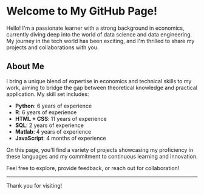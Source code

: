 # Welcome to My GitHub Page!

Hello! I'm a passionate learner with a strong background in economics, currently diving deep into the world of data science and data engineering. My journey in the tech world has been exciting, and I'm thrilled to share my projects and collaborations with you.

## About Me

I bring a unique blend of expertise in economics and technical skills to my work, aiming to bridge the gap between theoretical knowledge and practical application. My skill set includes:

- **Python**: 6 years of experience
- **R**: 6 years of experience
- **HTML + CSS**: 11 years of experience
- **SQL**: 2 years of experience
- **Matlab**: 4 years of experience
- **JavaScript**: 4 months of experience

On this page, you'll find a variety of projects showcasing my proficiency in these languages and my commitment to continuous learning and innovation.

Feel free to explore, provide feedback, or reach out for collaboration!

---

Thank you for visiting!

